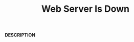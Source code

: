 ﻿---
category: 5xx
code: 521
cover: https://firebasestorage.googleapis.com/v0/b/capy-http.appspot.com/o/Capy521.webp?alt=media
coverAlt: Web Server Is Down
description: Web Server Is Down
pubDate: 2014-06-01
tags:
- 5xx
title: Web Server Is Down
---

__DESCRIPTION__